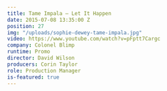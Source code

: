 ```yaml
---
title: Tame Impala — Let It Happen
date: 2015-07-08 13:35:00 Z
position: 27
img: "/uploads/sophie-dewey-tame-impala.jpg"
video: https://www.youtube.com/watch?v=pFptt7Cargc
company: Colonel Blimp
runtime: Promo
director: David Wilson
producers: Corin Taylor
role: Production Manager
is-featured: true
---
```


